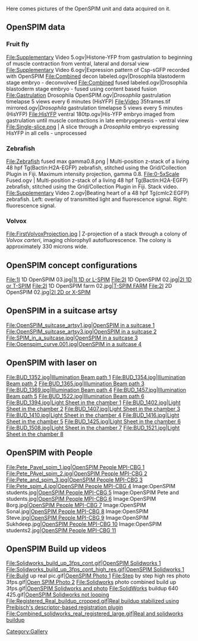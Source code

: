 ---
---
Here comes pictures of the OpenSPIM unit and data acquired on it.

## OpenSPIM data

### Fruit fly

<File:Supplementary> Video 5.ogv|Histone-YFP from gastrulation to
beginning of muscle contraction from ventral, lateral and dorsal view
<File:Supplementary> Video 6.ogv|Expression pattern of Csp-sGFP recorded
with OpenSPIM <File:Combined> decon labeled.ogv|Drosophila blastoderm
stage embryo - deconvolved <File:Combined> fused labeled.ogv|Drosophila
blastoderm stage embryo - fused using content based fusion
<File:Gastrulation> Drosophila OpenSPIM.ogv|*Drosophila* gastrulation
timelapse 5 views every 6 minutes (HisYFP) <File:Video> 35frames.tif
mirrored.ogv|*Drosophila* gastrulation timelapse 5 views every 5 minutes
(HisYFP) <File:HisYFP> ventral 180tp.ogv|His-YFP embryo imaged from
gastrulation until muscle contractions in late embryogenesis - ventral
view <File:Single-slice.png> | A slice through a *Drosophila* embryo
expressing HisYFP in all cells - unprocessed

### Zebrafish

<File:Zebrafish> fused max gamma0.8.png | Multi-position z-stack of a
living 48 hpf Tg(Bactin:H2A-EGFP) zebrafish, stitched using the
Grid/Collection Plugin in Fiji. Maximum intensity projection, gamma 0.8.
<File:0-5xScale> Fused.ogv | Multi-position z-stack of a living 48 hpf
Tg(Bactin:H2A-EGFP) zebrafish, stitched using the Grid/Collection Plugin
in Fiji. Stack video. <File:Supplementary> Video 2.ogv|Beating heart of
a 48 hpf Tg(cmlc2:EGFP) zebrafish. Left: overlay of transmitted light
and fluorescence signal. Right: fluorescence signal.

### Volvox

<File:FirstVolvoxProjection.jpg> | Z-projection of a stack through a
colony of <i> Volvox carteri</i>, imaging chlorophyll autofluorescence.
The colony is approximately 330 microns wide.

## OpenSPIM concept configurations

<File:1I> 1D OpenSPIM 03.jpg|[1I 1D or
L-SPIM](:Image:1I_1D_OpenSPIM_03.jpg "wikilink") <File:2I> 1D OpenSPIM
02.jpg|[2I 1D or T-SPIM](:Image:2I_1D_OpenSPIM_02.jpg "wikilink")
<File:2I> 1D OpenSPIM farm 02.jpg|[T-SPIM
FARM](:Image:2I_1D_OpenSPIM_farm_02.jpg "wikilink") <File:2I> 2D
OpenSPIM 02.jpg|[2I 2D or
X-SPIM](:image:2I_2D_OpenSPIM_02.jpg "wikilink")

## OpenSPIM in a suitcase artsy

<File:OpenSPIM_suitcase_artsy1.jpg>|[OpenSPIM in a suitcase
1](:Image:OpenSPIM_suitcase_artsy1.jpg "wikilink")
<File:OpenSPIM_suitcase_artsy3.jpg>|[OpenSPIM in a suitcase
2](:Image:OpenSPIM_suitcase_artsy3.jpg "wikilink")
<File:SPIM_in_a_suitcase.jpg>|[OpenSPIM in a suitcase
3](:Image:SPIM_in_a_suitcase.jpg "wikilink")
<File:Openspim_curve.001.jpg>|[OpenSPIM in a suitcase
4](:Image:Openspim_curve.001.jpg "wikilink")

## OpenSPIM with laser on

<File:BUD_1352.jpg>|[Illumination Beam path
1](:Image:BUD_1352.jpg "wikilink") <File:BUD_1354.jpg>|[Illumination
Beam path 2](:Image:BUD_1354.jpg "wikilink")
<File:BUD_1365.jpg>|[Illumination Beam path
3](:Image:BUD_1365.jpg "wikilink") <File:BUD_1369.jpg>|[Illumination
Beam path 4](:Image:BUD_1369.jpg "wikilink")
<File:BUD_1457.jpg>|[Illumination Beam path
5](:Image:BUD_1457.jpg "wikilink") <File:BUD_1522.jpg>|[Illumination
Beam path 6](:Image:BUD_1522.jpg "wikilink") <File:BUD_1394.jpg>|[Light
Sheet in the chamber 1](:Image:BUD_1394.jpg "wikilink")
<File:BUD_1402.jpg>|[Light Sheet in the chamber
2](:Image:BUD_1402.jpg "wikilink") <File:BUD_1407.jpg>|[Light Sheet in
the chamber 3](:Image:BUD_1407.jpg "wikilink")
<File:BUD_1410.jpg>|[Light Sheet in the chamber
4](:Image:BUD_1410.jpg "wikilink") <File:BUD_1416.jpg>|[Light Sheet in
the chamber 5](:Image:BUD_1416.jpg "wikilink")
<File:BUD_1425.jpg>|[Light Sheet in the chamber
6](:Image:BUD_1425.jpg "wikilink") <File:BUD_1508.jpg>|[Light Sheet in
the chamber 7](:Image:BUD_1508.jpg "wikilink")
<File:BUD_1521.jpg>|[Light Sheet in the chamber
8](:Image:BUD_1521.jpg "wikilink")

## OpenSPIM with People

<File:Pete_Pavel_spim_1.jpg>|[OpenSPIM People MPI-CBG
1](:Image:Pete_Pavel_spim_1.jpg "wikilink")
<File:Pete_PAvel_spim_2.jpg>|[OpenSPIM People MPI-CBG
2](:Image:Pete_PAvel_spim_2.jpg.jpg "wikilink")
<File:Pete_and_spim_3.jpg>|[OpenSPIM People MPI-CBG
3](:Image:Pete_and_spim_3.jpg "wikilink")
<File:Pete_spim_4.jpg>|[OpenSPIM People MPI-CBG
4](:Image:Pete_spim_4.jpg "wikilink") Image:OpenSPIM
students.jpg|[OpenSPIM People MPI-CBG
5](:Image:OpenSPIM_students.jpg "wikilink") Image:OpenSPIM Pete and
students.jpg|[OpenSPIM People MPI-CBG
6](:Image:OpenSPIM_Pete_and_students.jpg "wikilink") Image:OpenSPIM
Borg.jpg|[OpenSPIM People MPI-CBG
7](:Image:OpenSPIM_Borg.jpg "wikilink") Image:OpenSPIM
Sonal.jpg|[OpenSPIM People MPI-CBG
8](:Image:OpenSPIM_Sonal.jpg "wikilink") Image:OpenSPIM
Steve.jpg|[OpenSPIM People MPI-CBG
9](:Image:OpenSPIM_Steve.jpg "wikilink") Image:OpenSPIM
Sukhdeep.jpg|[OpenSPIM People MPI-CBG
10](:Image:OpenSPIM_Sukhdeep.jpg "wikilink") Image:OpenSPIM
students2.jpg|[OpenSPIM People MPI-CBG
11](:Image:OpenSPIM_students2.jpg "wikilink")

## OpenSPIM Build up videos

<File:Solidworks_build_up_3fps_cont.gif>|[OpenSPIM Solidworks
1](:Image:Solidworks_build_up_3fps_cont.gif "wikilink")
<File:Solidworks_build_up_3fps_cont_high_res.gif>|[OpenSPIM Solidworks
1](:Image:Solidworks_build_up_3fps_cont_high_res.gif "wikilink")
<File:Build> up real pic.gif|[OpenSPIM Photo
1](:Image:Build_up_real_pic.gif "wikilink") <File:Step> by step high res
photo 3fps.gif|[Open SPIM Photo
2](:Image:Step_by_step_high_res_photo_3fps.gif "wikilink")
<File:Solidworks> photo combined build up 3fps.gif|[OpenSPIM Solidworks
and
photo](:Image:Solidworks_photo_combined_build_up_3fps.gif "wikilink")
<File:SolidWorks> buildup 640 425.gif|[OpenSPIM Solidworks not
looping](:Image:SolidWorks_buildup_640_425.gif "wikilink")
<File:Registered_Real_buildup_cropped.gif>|[Real buildup stabilized
using Preibisch's descriptor-based registration
plugin](:Image:Registered_Real_buildup_cropped.gif "wikilink")
<File:Combined_solidworks_real_registered_large.gif>|[Real and
solidworks
buildup](:Image:Combined_solidworks_real_registered_large.gif "wikilink")

[Category:Gallery](Category:Gallery "wikilink")
